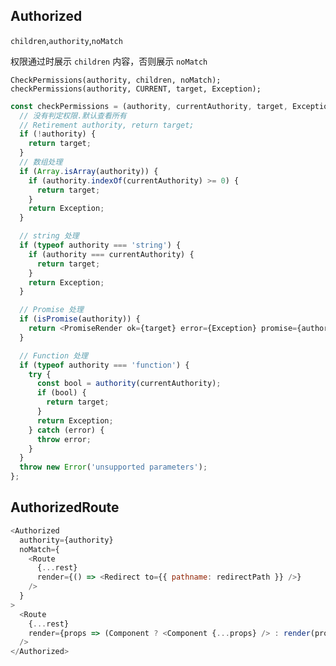 ## Authorized

`children`,`authority`,`noMatch`

权限通过时展示 `children` 内容，否则展示 `noMatch`

`CheckPermissions(authority, children, noMatch);`
`checkPermissions(authority, CURRENT, target, Exception);`

```js
const checkPermissions = (authority, currentAuthority, target, Exception) => {
  // 没有判定权限.默认查看所有
  // Retirement authority, return target;
  if (!authority) {
    return target;
  }
  // 数组处理
  if (Array.isArray(authority)) {
    if (authority.indexOf(currentAuthority) >= 0) {
      return target;
    }
    return Exception;
  }

  // string 处理
  if (typeof authority === 'string') {
    if (authority === currentAuthority) {
      return target;
    }
    return Exception;
  }

  // Promise 处理
  if (isPromise(authority)) {
    return <PromiseRender ok={target} error={Exception} promise={authority} />;
  }

  // Function 处理
  if (typeof authority === 'function') {
    try {
      const bool = authority(currentAuthority);
      if (bool) {
        return target;
      }
      return Exception;
    } catch (error) {
      throw error;
    }
  }
  throw new Error('unsupported parameters');
};
```

## AuthorizedRoute

```js
<Authorized
  authority={authority}
  noMatch={
    <Route
      {...rest}
      render={() => <Redirect to={{ pathname: redirectPath }} />}
    />
  }
>
  <Route
    {...rest}
    render={props => (Component ? <Component {...props} /> : render(props))}
  />
</Authorized>
```
